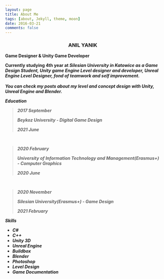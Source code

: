 ```yaml
---
layout: page
title: About Me
tags: [about, Jekyll, theme, moon]
date: 2016-03-21
comments: false
---
```

    




### <center> ANIL YANIK

<b>Game Designer & Unity Game Developer
<br>

Currently studying 4th year at <i> Silesian University in Katowice as a Game Design Student, Unity game Engine Level designer and developer, Unreal Engine Level Designer, fond of teamwork and self improvement. 
<br>
<br>
<i> You can check my posts about my level and concept design with Unity, Unreal Engine and Blender.
<br>

<b>Education
<br>

>2017 September
>
> *Beykoz University* - Digital Game Design
>
>2021 June
<br>

>2020 February
>
>*University of Information Technology and Management(Erasmus+)* - Computer Graphics
>
>2020 June
<br>

>2020 November
>
>*Silesian University(Erasmus+)* - Game Design
>
>2021 February

<b>Skills

* C#    
* C++
* Unity 3D
* Unreal Engine
* Buildbox
* Blender
* Photoshop
* Level Design
* Game Documentation
                                       





      

